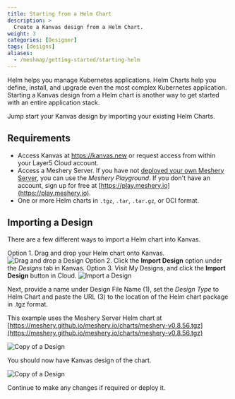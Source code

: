 ```yaml
---
title: Starting from a Helm Chart
description: >
  Create a Kanvas design from a Helm Chart.
weight: 3
categories: [Designer]
tags: [designs]
aliases:
  - /meshmap/getting-started/starting-helm
---
```


Helm helps you manage Kubernetes applications. Helm Charts help you define, install, and upgrade even the most complex Kubernetes application.
Starting a Kanvas design from a Helm chart is another way to get started with an entire application stack.

Jump start your Kanvas design by importing your existing Helm Charts.

## Requirements

- Access Kanvas at https://kanvas.new or request access from within your Layer5 Cloud account.
- Access a Meshery Server. If you have not [deployed your own Meshery Server](https://docs.meshery.io/installation), you can use the _Meshery Playground_. If you don't have an account, sign up for free at [https://play.meshery.io](https://play.meshery.io).
- One or more Helm charts in `.tgz`, `.tar`, `.tar.gz`, or OCI format.

## Importing a Design

There are a few different ways to import a Helm chart into Kanvas.

Option 1. Drag and drop your Helm chart onto Kanvas.
![Drag and drop a Design](/kanvas/getting-started/images/importing-designs/drag-and-drop-design-into-kanvas.png)
Option 2. Click the **Import Design** option under the _Designs_ tab in Kanvas.
Option 3. Visit My Designs, and click the **Import Design** button in Cloud.
![Import a Design](/kanvas/getting-started/images/importing-designs/import-a-design-layer5-cloud)

Next, provide a name under Design File Name (1), set the _Design Type_ to Helm Chart and paste the URL (3) to the location of the Helm chart package in .tgz format.

This example uses the Meshery Server Helm chart at [https://meshery.github.io/meshery.io/charts/meshery-v0.8.56.tgz](https://meshery.github.io/meshery.io/charts/meshery-v0.8.56.tgz)

![Copy of a Design](/kanvas/getting-started/images/2024-04-18_18-04.png)

You should now have Kanvas design of the chart.

![Copy of a Design](/kanvas/getting-started/images/2024-04-18_18-10.png)

Continue to make any changes if required or deploy it.
